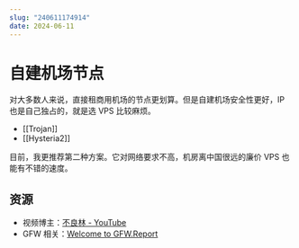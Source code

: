 ```yaml
---
slug: "240611174914"
date: 2024-06-11
---
```


# 自建机场节点

对大多数人来说，直接租商用机场的节点更划算。但是自建机场安全性更好，IP 也是自己独占的，就是选 VPS 比较麻烦。

- [[Trojan]]
- [[Hysteria2]]

目前，我更推荐第二种方案。它对网络要求不高，机房离中国很远的廉价 VPS 也能有不错的速度。

## 资源

- 视频博主：[不良林 - YouTube](https://www.youtube.com/@bulianglin)
- GFW 相关：[Welcome to GFW.Report](https://gfw.report/)

